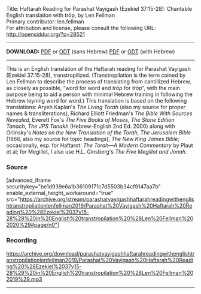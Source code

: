 <html>
<head></head>
<body>
Title: Haftarah Reading for Parashat Vayigash (Ezekiel 37:15-28): Chantable English translation with trōp, by Len Fellman<br />
Primary contributor: len.fellman<br />
For attribution and license, please consult the following URL: <a href="http://opensiddur.org/?p=28521">http://opensiddur.org/?p=28521</a>
<p />
<hr />

<strong>DOWNLOAD:</strong> 
<a href="https://archive.org/download/parashatvayigashhaftarahreadingwithenglishtranstropilationlenfellman2019/Parashat%20Vayigash%20Haftarah%20Reading%20%28Ezekiel%2037v15-28%29%20in%20English%20transtropilation%20%28Len%20Fellman%202020%29%20-%20english%20only.pdf">PDF</a> or <a href="https://archive.org/download/parashatvayigashhaftarahreadingwithenglishtranstropilationlenfellman2019/Parashat%20Vayigash%20Haftarah%20Reading%20%28Ezekiel%2037v15-28%29%20in%20English%20transtropilation%20%28Len%20Fellman%202020%29%20-%20english%20only.odt">ODT</a> (sans Hebrew)
<a href="https://archive.org/download/parashatvayigashhaftarahreadingwithenglishtranstropilationlenfellman2019/Parashat%20Vayigash%20Haftarah%20Reading%20%28Ezekiel%2037v15-28%29%20in%20English%20transtropilation%20%28Len%20Fellman%202020%29.pdf">PDF</a> or <a href="https://archive.org/download/parashatvayigashhaftarahreadingwithenglishtranstropilationlenfellman2019/Parashat%20Vayigash%20Haftarah%20Reading%20%28Ezekiel%2037v15-28%29%20in%20English%20transtropilation%20%28Len%20Fellman%202020%29.odt">ODT</a> (with Hebrew)

<hr />

This is an English translation of the Haftarah reading for Parashat Vayigash (Ezekiel 37:15-28), transtropilized. (Transtropilation is the term coined by Len Fellman to describe the process of translating from cantillized Hebrew, as closely as possible, “word for word and <em>trōp</em> for <em>trōp</em>”, with the main purpose being to aid a person with minimal Hebrew training in following the Hebrew leyning word for word.) This translation is based on the following translations: Aryeh Kaplan's <em>The Living Torah</em> (also my source for proper names &amp; transliterations), Richard Elliott Friedman's <em>The Bible With Sources Revealed</em>, Everett Fox's <em>The Five Books of Moses</em>, <em>The Stone Edition Tanach</em>, <em>The JPS Tanakh</em> (Hebrew-English 2nd Ed. 2000) along with Orlinsky's <em>Notes on the New Translation of the Torah</em>, <em>The Jerusalem Bible</em> (1966, also my source for topic headings), <em>The New King James Bible</em>; occasionally, esp. for Haftarot: <em>The Torah—A Modern Commentary</em> by Plaut et al; for Megillot, I also use H.L. Ginsberg's <em>The Five Megillot and Jonah</em>.

<h3>Source</h3>

[advanced_iframe securitykey="be1d939e6a1b36109171c7d5503b34cf9147aa7b" enable_external_height_workaround="true" src="https://archive.org/stream/parashatvayigashhaftarahreadingwithenglishtranstropilationlenfellman2019/Parashat%20Vayigash%20Haftarah%20Reading%20%28Ezekiel%2037v15-28%29%20in%20English%20transtropilation%20%28Len%20Fellman%202020%29#page/n0"]

<h3>Recording</h3>

https://archive.org/download/parashatvayigashhaftarahreadingwithenglishtranstropilationlenfellman2019/Parashat%20Vayigash%20Haftarah%20Reading%20%28Ezekiel%2037v15-28%29%20in%20English%20transtropilation%20%28Len%20Fellman%202019%29.mp3

<hr />
&nbsp;
</body>
</html>